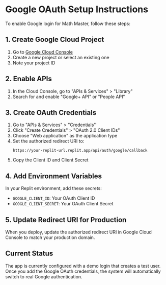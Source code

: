 # Google OAuth Setup Instructions

To enable Google login for Math Master, follow these steps:

## 1. Create Google Cloud Project
1. Go to [Google Cloud Console](https://console.cloud.google.com/)
2. Create a new project or select an existing one
3. Note your project ID

## 2. Enable APIs
1. In the Cloud Console, go to "APIs & Services" > "Library"
2. Search for and enable "Google+ API" or "People API"

## 3. Create OAuth Credentials
1. Go to "APIs & Services" > "Credentials"
2. Click "Create Credentials" > "OAuth 2.0 Client IDs"
3. Choose "Web application" as the application type
4. Set the authorized redirect URI to:
   ```
   https://your-replit-url.replit.app/api/auth/google/callback
   ```
5. Copy the Client ID and Client Secret

## 4. Add Environment Variables
In your Replit environment, add these secrets:
- `GOOGLE_CLIENT_ID`: Your OAuth Client ID
- `GOOGLE_CLIENT_SECRET`: Your OAuth Client Secret

## 5. Update Redirect URI for Production
When you deploy, update the authorized redirect URI in Google Cloud Console to match your production domain.

## Current Status
The app is currently configured with a demo login that creates a test user. Once you add the Google OAuth credentials, the system will automatically switch to real Google authentication.